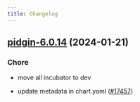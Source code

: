 ```yaml
---
title: Changelog
---
```




## [pidgin-6.0.14](https://github.com/truecharts/charts/compare/pidgin-6.0.13...pidgin-6.0.14) (2024-01-21)

### Chore



- move all incubator to dev

- update metadata in chart.yaml ([#17457](https://github.com/truecharts/charts/issues/17457))